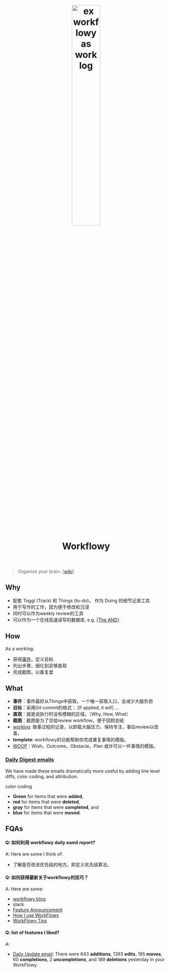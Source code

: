 <h1 align="center">
<br>
	<a href="https://workflowy.com/s/if-applied-it-will-f/ACtMKLM9u6lRWczC">
  <img src="https://i.imgur.com/zSpsZMK.png" alt="ex workflowy as work log" width=42%">
  </a>
  <br><br>
Workflowy
  <br><br>
</h1>

> Organize your brain. [[wiki](https://www.wikiwand.com/en/Workflowy)]



## Why

* 配套 Toggl (Track) 和 Things (to-do)， 作为 Doing 的细节记录工具
* 用于写作的工作，因为便于修改和沉浸
* 同时可以作为weekly review的工具
* 可以作为一个在线高速读写的数据库, e.g. [{The AND}](https://workflowy.com/s/the-and/kigVaF6WsXxDH1uG)

## How 

As a worklog:

* 获得[事件](https://workflowy.com/s/if-applied-it-will-f/ACtMKLM9u6lRWczC)，定义目标
* 列出步骤，细化到足够直观
* 完成截图，以备复盘

## What

* **事件**：事件最好从Things中获取，一个唯一获取入口，会减少大脑负担
* **目标**：采用Git commit的格式： [If applied, it will] ...
* **直观**：就是说执行时没有模糊的区域，（Why, How, What）
* **截图**：截图是为了交给review workflow，便于回顾总结
* [worklog](https://workflowy.com/s/commit/BTm9ByU1cPthxttg): 做事过程的记录，以卸载大脑压力，保持专注，事后review以改善。
* **template**: workflowy的功能帮助你完成重复事情的模版。
* [WOOP](https://woopmylife.org/en/home)：Wish，Outcome，Obstacle，Plan 或许可以一件事情的模版。

### [Daily Digest emails](https://blog.workflowy.com/2018/12/14/better-daily-digests-a-splash-of-color-in-your-inbox/)

We have made these emails dramatically more useful by adding line level diffs, color coding, and attribution.

color coding

* **Green** for items that were **added**, 
* **red** for items that were **deleted**, 
* **gray** for items that were **completed**, and 
* **blue** for items that were **moved**.

## FQAs

#### Q: 如何利用 workflowy daily eamil report?

A: Here are some I think of:

* 了解是否改进优先级的地方。即定义优先级算法。

#### Q: 如何获得最新关于workflowy的技巧？

A: Here are some: 

* [workflowy blog](https://blog.workflowy.com/)
* slack
* [Feature Announcement](https://blog.workflowy.com/category/feature-announcement/)
* [How I use WorkFlowy](https://blog.workflowy.com/category/how-i-use-workflowy/)
* [WorkFlowy Tips](https://blog.workflowy.com/category/workflowy-tips/)

#### Q: list of features I liked?

A: 

* [Daily Update email](https://blog.workflowy.com/2018/12/14/better-daily-digests-a-splash-of-color-in-your-inbox/): There were 643 **additions**, 1393 **edits**, 195 **moves**, 60 **completions**, 2 **uncompletions**, and 189 **deletions** yesterday in your WorkFlowy.
